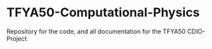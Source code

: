 TFYA50-Computational-Physics
============================

Repository for the code, and all documentation for the TFYA50 CDIO-Project
